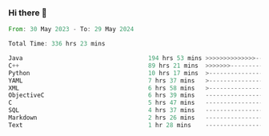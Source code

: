 ### Hi there 👋

<!--
**luoxuanzao/luoxuanzao** is a ✨ _special_ ✨ repository because its `README.md` (this file) appears on your GitHub profile.

Here are some ideas to get you started:

- 🔭 I’m currently working on ...
- 🌱 I’m currently learning ...
- 👯 I’m looking to collaborate on ...
- 🤔 I’m looking for help with ...
- 💬 Ask me about ...
- 📫 How to reach me: ...
- 😄 Pronouns: ...
- ⚡ Fun fact: ...
-->

<!--START_SECTION:waka-->

```rust
From: 30 May 2023 - To: 29 May 2024

Total Time: 336 hrs 23 mins

Java                                   194 hrs 53 mins >>>>>>>>>>>>>>-----------   57.79 %
C++                                    89 hrs 21 mins  >>>>>>>------------------   26.50 %
Python                                 10 hrs 17 mins  >------------------------   03.05 %
YAML                                   7 hrs 37 mins   >------------------------   02.26 %
XML                                    6 hrs 58 mins   >------------------------   02.07 %
ObjectiveC                             6 hrs 39 mins   -------------------------   01.98 %
C                                      5 hrs 47 mins   -------------------------   01.72 %
SQL                                    4 hrs 37 mins   -------------------------   01.37 %
Markdown                               2 hrs 26 mins   -------------------------   00.72 %
Text                                   1 hr 28 mins    -------------------------   00.44 %
```

<!--END_SECTION:waka-->